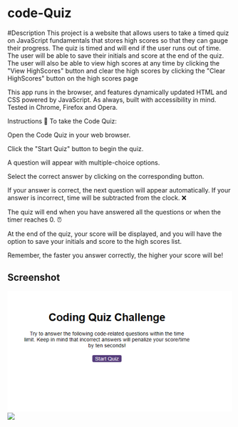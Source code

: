 # code-Quiz

#Description
This project is a website that allows users to take a timed quiz on JavaScript fundamentals that stores high scores so that they can gauge their progress. The quiz is timed and will end if the user runs out of time. The user will be able to save their initials and score at the end of the quiz. The user will also be able to view high scores at any time by clicking the "View HighScores" button and clear the high scores by clicking the "Clear HighScores" button on the high scores page

This app runs in the browser, and features dynamically updated HTML and CSS powered by JavaScript. As always, built with accessibility in mind. Tested in Chrome, Firefox and Opera.


Instructions 📝
To take the Code Quiz:

Open the Code Quiz in your web browser.

Click the "Start Quiz" button to begin the quiz.

A question will appear with multiple-choice options.

Select the correct answer by clicking on the corresponding button.

If your answer is correct, the next question will appear automatically. If your answer is incorrect, time will be subtracted from the clock. ❌

The quiz will end when you have answered all the questions or when the timer reaches 0. ⏰

At the end of the quiz, your score will be displayed, and you will have the option to save your initials and score to the high scores list.

Remember, the faster you answer correctly, the higher your score will be!



## Screenshot

![](./assets/sfx/Code-Challenge.png)
![](./assets/sfx/Highsores.png)
